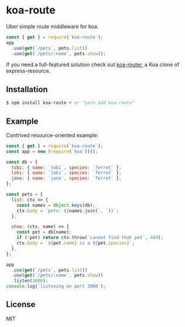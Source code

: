# koa-route

 Uber simple route middleware for koa.

```js
const { get } = require(`koa-route`);
app
  .use(get(`/pets`, pets.list))
  .use(get(`/pets/:name`, pets.show));
```

 If you need a full-featured solution check out [koa-router](https://github.com/alexmingoia/koa-router),
 a Koa clone of express-resource.

## Installation

```bash
$ npm install koa-route # or "yarn add koa-route"
```

## Example

  Contrived resource-oriented example:

```js
const { get } = require(`koa-route`);
const app = new (require(`koa`))();

const db = {
  tobi: { name: `tobi`, species: `ferret` },
  loki: { name: `loki`, species: `ferret` },
  jane: { name: `jane`, species: `ferret` },
};

const pets = {
  list: ctx => {
    const names = Object.keys(db);
    ctx.body = `pets: ${names.join(`, `)}`;
  },

  show: (ctx, name) => {
    const pet = db[name];
    if (!pet) return ctx.throw(`cannot find that pet`, 404);
    ctx.body = `${pet.name} is a ${pet.species}`;
  },
};

app
  .use(get(`/pets`, pets.list))
  .use(get(`/pets/:name`, pets.show))
  .listen(3000);
console.log(`listening on port 3000`);
```

## License

  MIT
